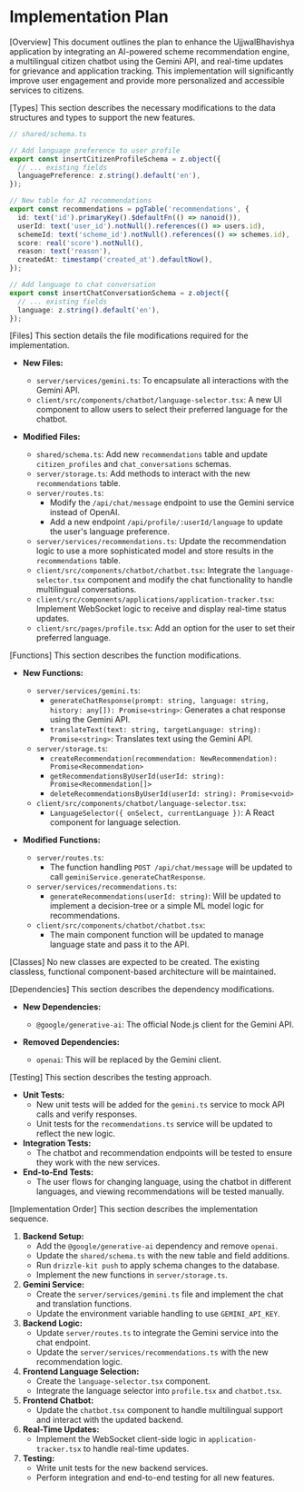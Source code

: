 # Implementation Plan

[Overview]
This document outlines the plan to enhance the UjjwalBhavishya application by integrating an AI-powered scheme recommendation engine, a multilingual citizen chatbot using the Gemini API, and real-time updates for grievance and application tracking. This implementation will significantly improve user engagement and provide more personalized and accessible services to citizens.

[Types]
This section describes the necessary modifications to the data structures and types to support the new features.

```typescript
// shared/schema.ts

// Add language preference to user profile
export const insertCitizenProfileSchema = z.object({
  // ... existing fields
  languagePreference: z.string().default('en'),
});

// New table for AI recommendations
export const recommendations = pgTable('recommendations', {
  id: text('id').primaryKey().$defaultFn(() => nanoid()),
  userId: text('user_id').notNull().references(() => users.id),
  schemeId: text('scheme_id').notNull().references(() => schemes.id),
  score: real('score').notNull(),
  reason: text('reason'),
  createdAt: timestamp('created_at').defaultNow(),
});

// Add language to chat conversation
export const insertChatConversationSchema = z.object({
  // ... existing fields
  language: z.string().default('en'),
});
```

[Files]
This section details the file modifications required for the implementation.

- **New Files:**
  - `server/services/gemini.ts`: To encapsulate all interactions with the Gemini API.
  - `client/src/components/chatbot/language-selector.tsx`: A new UI component to allow users to select their preferred language for the chatbot.

- **Modified Files:**
  - `shared/schema.ts`: Add new `recommendations` table and update `citizen_profiles` and `chat_conversations` schemas.
  - `server/storage.ts`: Add methods to interact with the new `recommendations` table.
  - `server/routes.ts`:
    - Modify the `/api/chat/message` endpoint to use the Gemini service instead of OpenAI.
    - Add a new endpoint `/api/profile/:userId/language` to update the user's language preference.
  - `server/services/recommendations.ts`: Update the recommendation logic to use a more sophisticated model and store results in the `recommendations` table.
  - `client/src/components/chatbot/chatbot.tsx`: Integrate the `language-selector.tsx` component and modify the chat functionality to handle multilingual conversations.
  - `client/src/components/applications/application-tracker.tsx`: Implement WebSocket logic to receive and display real-time status updates.
  - `client/src/pages/profile.tsx`: Add an option for the user to set their preferred language.

[Functions]
This section describes the function modifications.

- **New Functions:**
  - `server/services/gemini.ts`:
    - `generateChatResponse(prompt: string, language: string, history: any[]): Promise<string>`: Generates a chat response using the Gemini API.
    - `translateText(text: string, targetLanguage: string): Promise<string>`: Translates text using the Gemini API.
  - `server/storage.ts`:
    - `createRecommendation(recommendation: NewRecommendation): Promise<Recommendation>`
    - `getRecommendationsByUserId(userId: string): Promise<Recommendation[]>`
    - `deleteRecommendationsByUserId(userId: string): Promise<void>`
  - `client/src/components/chatbot/language-selector.tsx`:
    - `LanguageSelector({ onSelect, currentLanguage })`: A React component for language selection.

- **Modified Functions:**
  - `server/routes.ts`:
    - The function handling `POST /api/chat/message` will be updated to call `geminiService.generateChatResponse`.
  - `server/services/recommendations.ts`:
    - `generateRecommendations(userId: string)`: Will be updated to implement a decision-tree or a simple ML model logic for recommendations.
  - `client/src/components/chatbot/chatbot.tsx`:
    - The main component function will be updated to manage language state and pass it to the API.

[Classes]
No new classes are expected to be created. The existing classless, functional component-based architecture will be maintained.

[Dependencies]
This section describes the dependency modifications.

- **New Dependencies:**
  - `@google/generative-ai`: The official Node.js client for the Gemini API.

- **Removed Dependencies:**
  - `openai`: This will be replaced by the Gemini client.

[Testing]
This section describes the testing approach.

- **Unit Tests:**
  - New unit tests will be added for the `gemini.ts` service to mock API calls and verify responses.
  - Unit tests for the `recommendations.ts` service will be updated to reflect the new logic.
- **Integration Tests:**
  - The chatbot and recommendation endpoints will be tested to ensure they work with the new services.
- **End-to-End Tests:**
  - The user flows for changing language, using the chatbot in different languages, and viewing recommendations will be tested manually.

[Implementation Order]
This section describes the implementation sequence.

1. **Backend Setup:**
   - Add the `@google/generative-ai` dependency and remove `openai`.
   - Update the `shared/schema.ts` with the new table and field additions.
   - Run `drizzle-kit push` to apply schema changes to the database.
   - Implement the new functions in `server/storage.ts`.
2. **Gemini Service:**
   - Create the `server/services/gemini.ts` file and implement the chat and translation functions.
   - Update the environment variable handling to use `GEMINI_API_KEY`.
3. **Backend Logic:**
   - Update `server/routes.ts` to integrate the Gemini service into the chat endpoint.
   - Update the `server/services/recommendations.ts` with the new recommendation logic.
4. **Frontend Language Selection:**
   - Create the `language-selector.tsx` component.
   - Integrate the language selector into `profile.tsx` and `chatbot.tsx`.
5. **Frontend Chatbot:**
   - Update the `chatbot.tsx` component to handle multilingual support and interact with the updated backend.
6. **Real-Time Updates:**
   - Implement the WebSocket client-side logic in `application-tracker.tsx` to handle real-time updates.
7. **Testing:**
   - Write unit tests for the new backend services.
   - Perform integration and end-to-end testing for all new features.
